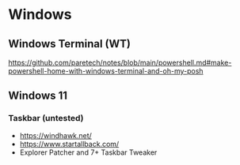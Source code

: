 # Windows

## Windows Terminal (WT)

https://github.com/paretech/notes/blob/main/powershell.md#make-powershell-home-with-windows-terminal-and-oh-my-posh

## Windows 11

### Taskbar (untested)

- https://windhawk.net/
- https://www.startallback.com/
- Explorer Patcher and 7+ Taskbar Tweaker
